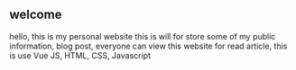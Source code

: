 ## welcome
hello, this is my personal website this is will for store some of my public information, blog post, everyone can view this website for read article, this is use Vue JS, HTML, CSS, Javascript
